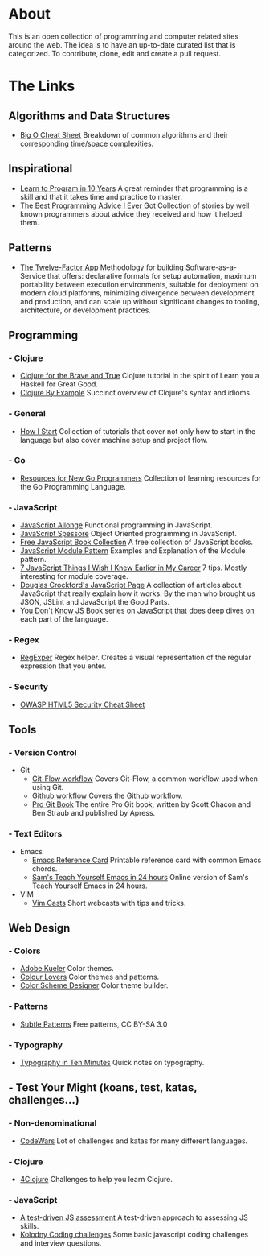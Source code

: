 # About

This is an open collection of programming and computer related sites around the web.  The idea is to have an up-to-date curated list that is categorized.
To contribute, clone, edit and create a pull request.


# The Links

## Algorithms and Data Structures
  - [Big O Cheat Sheet](http://bigocheatsheet.com/) Breakdown of common algorithms and their corresponding time/space complexities.


## Inspirational
  - [Learn to Program in 10 Years](http://norvig.com/21-days.html) A great reminder that programming is a skill and that it takes time and practice to master.
  - [The Best Programming Advice I Ever Got](http://www.informit.com/promotions/experts-in-programming-share-their-knowledge-with-the-138930/) Collection of stories by well known programmers about advice they received and how it helped them.

## Patterns
  - [The Twelve-Factor App](http://12factor.net/) Methodology for building Software-as-a-Service that offers: declarative formats for setup automation, maximum portability between execution environments, suitable for deployment on modern cloud platforms, minimizing divergence between development and production, and can scale up without significant changes to tooling, architecture, or development practices.

## Programming

### - Clojure
  - [Clojure for the Brave and True](http://braveclojure.com/getting-started/) Clojure tutorial in the spirit of Learn you a Haskell for Great Good.
  - [Clojure By Example](http://kimh.github.io/clojure-by-example) Succinct overview of Clojure's syntax and idioms.

### - General
  - [How I Start](http://www.howistart.org/) Collection of tutorials that cover not only how to start in the language but also cover machine setup and project flow.

### - Go
  - [Resources for New Go Programmers](http://dave.cheney.net/resources-for-new-go-programmers) Collection of learning resources for the Go Programming Language.

### - JavaScript
  - [JavaScript Allonge](https://leanpub.com/javascript-allonge/read/) Functional programming in JavaScript.
  - [JavaScript Spessore](https://leanpub.com/javascript-spessore/read/) Object Oriented programming in JavaScript.
  - [Free JavaScript Book Collection](http://jsbooks.revolunet.com/) A free collection of JavaScript books.
  - [JavaScript Module Pattern](http://www.adequatelygood.com/JavaScript-Module-Pattern-In-Depth.html) Examples and Explanation of the Module pattern.
  - [7 JavaScript Things I Wish I Knew Earlier in My Career](http://www.smashingmagazine.com/2010/04/20/seven-javascript-things-i-wish-i-knew-much-earlier-in-my-career/) 7 tips.  Mostly interesting for module coverage.
  - [Douglas Crockford's JavaScript Page](http://javascript.crockford.com/) A collection of articles about JavaScript that really explain how it works.  By the man who brought us JSON, JSLint and JavaScript the Good Parts.
  - [You Don't Know JS](https://github.com/getify/You-Dont-Know-JS/) Book series on JavaScript that does deep dives on each part of the language.


### - Regex
  - [RegExper](http://www.regexper.com) Regex helper.  Creates a visual representation of the regular expression that you enter.

### - Security
  - [OWASP HTML5 Security Cheat Sheet](https://www.owasp.org/index.php/HTML5_Security_Cheat_Sheet)

## Tools

### - Version Control
  - Git
    - [Git-Flow workflow](http://nvie.com/posts/a-successful-git-branching-model/) Covers Git-Flow, a common workflow used when using Git.
    - [Github workflow](http://scottchacon.com/2011/08/31/github-flow.html) Covers the Github workflow.
    - [Pro Git Book](https://git-scm.com/book/en/v2) The entire Pro Git book, written by Scott Chacon and Ben Straub and published by Apress.

### - Text Editors
  - Emacs
    - [Emacs Reference Card](http://www.ic.unicamp.br/~helio/disciplinas/MC102/Emacs_Reference_Card.pdf) Printable reference card with common Emacs chords.
    - [Sam's Teach Yourself Emacs in 24 hours](http://www.emacs.uniyar.ac.ru/doc/em24h/) Online version of Sam's Teach Yourself Emacs in 24 hours.
  - VIM
    - [Vim Casts](http://vimcasts.org/episodes/) Short webcasts with tips and tricks.


## Web Design

### - Colors
  - [Adobe Kueler](https://kuler.adobe.com/explore/newest/) Color themes.
  - [Colour Lovers](http://colourlovers.com/) Color themes and patterns.
  - [Color Scheme Designer](http://colorschemedesigner.com/) Color theme builder.

### - Patterns
  - [Subtle Patterns](http://subtlepatterns.com) Free patterns, CC BY-SA 3.0

### - Typography
  - [Typography in Ten Minutes](http://practicaltypography.com/typography-in-ten-minutes.html) Quick notes on typography.

## - Test Your Might (koans, test, katas, challenges...)

### - Non-denominational
  - [CodeWars](http://www.codewars.com) Lot of challenges and katas for many different languages.

### - Clojure
  - [4Clojure](http://www.4clojure.com) Challenges to help you learn Clojure.

### - JavaScript
  - [A test-driven JS assessment](https://github.com/rmurphey/js-assessment) A test-driven approach to assessing JS skills.
  - [Kolodny Coding challenges](https://github.com/kolodny/exercises) Some basic javascript coding challenges and interview questions.
